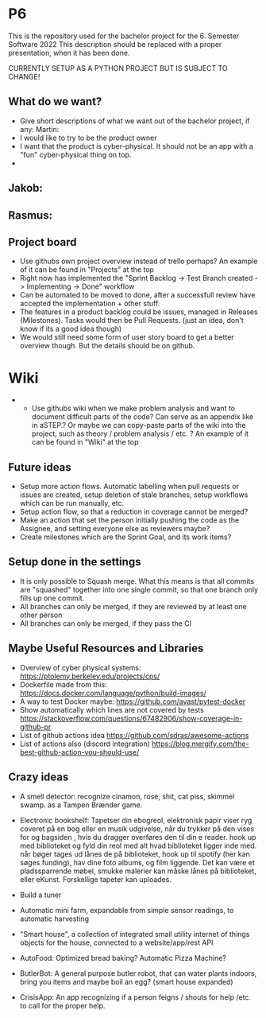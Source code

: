 # P6

This is the repository used for the bachelor project for the 6. Semester Software 2022
This description should be replaced with a proper presentation, when it has been done.

CURRENTLY SETUP AS A PYTHON PROJECT BUT IS SUBJECT TO CHANGE!

## What do we want?
- Give short descriptions of what we want out of the bachelor project, if any:
Martin:
- I would like to try to be the product owner
- I want that the product is cyber-physical. It should not be an app with a "fun" cyber-physical thing on top.
- 
Jakob:
- 
Rasmus:
- 

## Project board
- Use githubs own project overview instead of trello perhaps? An example of it can be found in "Projects" at the top
- Right now has implemented the "Sprint Backlog -> Test Branch created -> Implementing -> Done" workflow
- Can be automated to be moved to done, after a successfull review have accepted the implementation + other stuff.
- The features in a product backlog could be issues, managed in Releases (Milestones). Tasks would then be Pull Requests. (just an idea, don't know if its a good idea though)
- We would still need some form of user story board to get a better overview though. But the details should be on github.

# Wiki
- - Use githubs wiki when we make problem analysis and want to document difficult parts of the code? Can serve as an appendix like in aSTEP.? Or maybe we can copy-paste parts of the wiki into the project, such as theory / problem analysis / etc. ? An example of it can be found in "Wiki" at the top 

## Future ideas
- Setup more action flows. Automatic labelling when pull requests or issues are created, setup deletion of stale branches, setup workflows which can be run manually, etc.
- Setup action flow, so that a reduction in coverage cannot be merged?
- Make an action that set the person initially pushing the code as the Assignee, and setting everyone else as reviewers maybe?
- Create milestones which are the Sprint Goal, and its work items?

## Setup done in the settings
- It is only possible to Squash merge. What this means is that all commits are "squashed" together into one single commit, so that one branch only fills up one commit.
- All branches can only be merged, if they are reviewed by at least one other person
- All branches can only be merged, if they pass the CI

## Maybe Useful Resources and Libraries
- Overview of cyber physical systems: https://ptolemy.berkeley.edu/projects/cps/
- Dockerfile made from this: https://docs.docker.com/language/python/build-images/
- A way to test Docker maybe: https://github.com/avast/pytest-docker
- Show automatically which lines are not covered by tests https://stackoverflow.com/questions/67482906/show-coverage-in-github-pr
- List of github actions idea https://github.com/sdras/awesome-actions
- List of actions also (discord integration) https://blog.mergify.com/the-best-github-action-you-should-use/

## Crazy ideas 
- A smell detector: recognize cinamon, rose, shit, cat piss, skimmel swamp. as a Tampen Brænder game.

- Electronic bookshelf: Tapetser din ebogreol, elektronisk papir viser ryg coveret på en bog eller en musik udgivelse, når du trykker på den vises for og bagsiden , hvis du dragger overføres den til din e reader. hook up med biblioteket og fyld din reol med alt hvad biblioteket ligger inde med. når bøger tages ud lånes de på biblioteket, hook up til spotify (her kan søges funding), hav dine foto albums, og film liggende. Det kan være et pladssparrende møbel, smukke malerier kan måske lånes på biblioteket, eller eKunst. Forskellige tapeter kan uploades.

- Build a tuner

- Automatic mini farm, expandable from simple sensor readings, to automatic harvesting

- "Smart house", a collection of integrated small utility internet of things objects for the house, connected to a website/app/rest API

- AutoFood: Optimized bread baking? Automatic Pizza Machine?

- ButlerBot: A general purpose butler robot, that can water plants indoors, bring you items and maybe boil an egg? (smart house expanded)

- CrisisApp: An app recognizing if a person feigns / shouts for help /etc. to call for the proper help.
